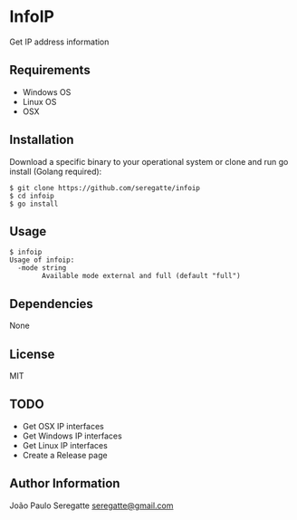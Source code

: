 # InfoIP

Get IP address information

## Requirements

- Windows OS
- Linux OS
- OSX

## Installation

Download a specific binary to your operational system or clone and run go install (Golang required):


```shell
$ git clone https://github.com/seregatte/infoip
$ cd infoip
$ go install
```

## Usage


```shell
$ infoip
Usage of infoip:
  -mode string
    	Available mode external and full (default "full") 
```


Dependencies
------------

None

License
-------

MIT

TODO
----

- Get OSX IP interfaces
- Get Windows IP interfaces
- Get Linux IP interfaces
- Create a Release page

Author Information
------------------

João Paulo Seregatte <seregatte@gmail.com>

